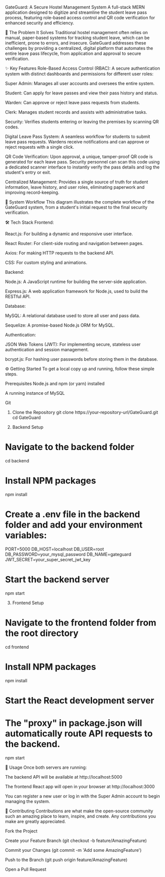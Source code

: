 GateGuard: A Secure Hostel Management System
A full-stack MERN application designed to digitize and streamline the student leave pass process, featuring role-based access control and QR code verification for enhanced security and efficiency.

🚀 The Problem It Solves
Traditional hostel management often relies on manual, paper-based systems for tracking student leave, which can be inefficient, prone to errors, and insecure. GateGuard addresses these challenges by providing a centralized, digital platform that automates the entire leave pass lifecycle, from application and approval to secure verification.

✨ Key Features
Role-Based Access Control (RBAC): A secure authentication system with distinct dashboards and permissions for different user roles:

Super Admin: Manages all user accounts and oversees the entire system.

Student: Can apply for leave passes and view their pass history and status.

Warden: Can approve or reject leave pass requests from students.

Clerk: Manages student records and assists with administrative tasks.

Security: Verifies students entering or leaving the premises by scanning QR codes.

Digital Leave Pass System: A seamless workflow for students to submit leave pass requests. Wardens receive notifications and can approve or reject requests with a single click.

QR Code Verification: Upon approval, a unique, tamper-proof QR code is generated for each leave pass. Security personnel can scan this code using a dedicated scanner interface to instantly verify the pass details and log the student's entry or exit.

Centralized Management: Provides a single source of truth for student information, leave history, and user roles, eliminating paperwork and improving record-keeping.

🔄 System Workflow
This diagram illustrates the complete workflow of the GateGuard system, from a student's initial request to the final security verification.

🛠️ Tech Stack
Frontend:

React.js: For building a dynamic and responsive user interface.

React Router: For client-side routing and navigation between pages.

Axios: For making HTTP requests to the backend API.

CSS: For custom styling and animations.

Backend:

Node.js: A JavaScript runtime for building the server-side application.

Express.js: A web application framework for Node.js, used to build the RESTful API.

Database:

MySQL: A relational database used to store all user and pass data.

Sequelize: A promise-based Node.js ORM for MySQL.

Authentication:

JSON Web Tokens (JWT): For implementing secure, stateless user authentication and session management.

bcrypt.js: For hashing user passwords before storing them in the database.

⚙️ Getting Started
To get a local copy up and running, follow these simple steps.

Prerequisites
Node.js and npm (or yarn) installed

A running instance of MySQL

Git

1. Clone the Repository
git clone https://your-repository-url/GateGuard.git
cd GateGuard

2. Backend Setup
# Navigate to the backend folder
cd backend

# Install NPM packages
npm install

# Create a .env file in the backend folder and add your environment variables:
PORT=5000
DB_HOST=localhost
DB_USER=root
DB_PASSWORD=your_mysql_password
DB_NAME=gateguard
JWT_SECRET=your_super_secret_jwt_key

# Start the backend server
npm start

3. Frontend Setup
# Navigate to the frontend folder from the root directory
cd frontend

# Install NPM packages
npm install

# Start the React development server
# The "proxy" in package.json will automatically route API requests to the backend.
npm start

🚀 Usage
Once both servers are running:

The backend API will be available at http://localhost:5000

The frontend React app will open in your browser at http://localhost:3000

You can register a new user or log in with the Super Admin account to begin managing the system.

🤝 Contributing
Contributions are what make the open-source community such an amazing place to learn, inspire, and create. Any contributions you make are greatly appreciated.

Fork the Project

Create your Feature Branch (git checkout -b feature/AmazingFeature)

Commit your Changes (git commit -m 'Add some AmazingFeature')

Push to the Branch (git push origin feature/AmazingFeature)

Open a Pull Request